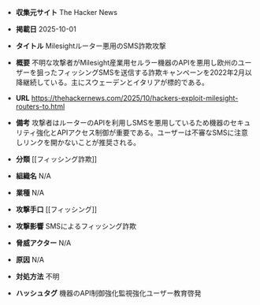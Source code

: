 - **収集元サイト**
The Hacker News

- **掲載日**
2025-10-01

- **タイトル**
Milesightルーター悪用のSMS詐欺攻撃

- **概要**
不明な攻撃者がMilesight産業用セルラー機器のAPIを悪用し欧州のユーザーを狙ったフィッシングSMSを送信する詐欺キャンペーンを2022年2月以降継続している。主にスウェーデンとイタリアが標的である。

- **URL**
https://thehackernews.com/2025/10/hackers-exploit-milesight-routers-to.html

- **備考**
攻撃者はルーターのAPIを利用しSMSを悪用しているため機器のセキュリティ強化とAPIアクセス制御が重要である。ユーザーは不審なSMSに注意しリンクを開かないことが推奨される。

- **分類**
[[フィッシング詐欺]]

- **組織名**
N/A

- **業種**
N/A

- **攻撃手口**
[[フィッシング]]

- **攻撃影響**
SMSによるフィッシング詐欺

- **脅威アクター**
N/A

- **原因**
N/A

- **対処方法**
不明

- **ハッシュタグ**
機器のAPI制御強化監視強化ユーザー教育啓発
